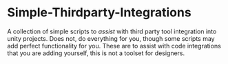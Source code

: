 # Simple-Thirdparty-Integrations
A collection of simple scripts to *assist* with third party tool integration into unity projects.
Does not, do everything for you, though some scripts may add perfect functionality for you.
These are to assist with code integrations that you are adding yourself, this is not a toolset for designers.
